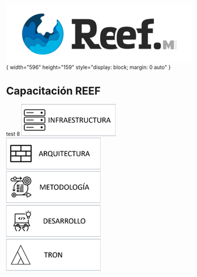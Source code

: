 ![Imagen LOGO](./00-Imagen/logo-REEF-Academy.png){ width="596" height="159" style="display: block; margin: 0 auto" }
# Capacitación REEF
test 8
![Imagen INFRAESTRUCTURA](./00-Imagen/boton-infraestructura.png "Infraestru22ctura")
![Imagen ARQUITECTURA](./00-Imagen/boton-aquitectura.png "Arquitec22tura")
![Imagen METODOLOGÍA](./00-Imagen/boton-metodologia.png "Metodología")
![Imagen DESARROLLO](./00-Imagen/boton-desarrollo.png "Desarrollo")
[![Imagen TRON](./00-Imagen/boton-TRON.png "TRON")](./01-TRON/CAPACITACION-TRON.md)